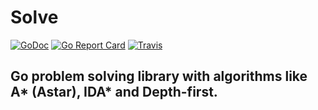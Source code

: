 # Solve

[![GoDoc](https://godoc.org/github.com/bertbaron/solve?status.svg)](https://godoc.org/github.com/bertbaron/solve)
[![Go Report Card](https://goreportcard.com/badge/github.com/bertbaron/solve)](https://goreportcard.com/report/github.com/bertbaron/solve)
[![Travis](https://travis-ci.org/bertbaron/paad.svg?branch=master)](https://travis-ci.org/bertbaron/paad.svg?branch=master)

## Go problem solving library with algorithms like A* (Astar), IDA* and Depth-first.